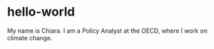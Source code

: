 # hello-world
My name is Chiara. I am a Policy Analyst at the OECD, where I work on climate change.
